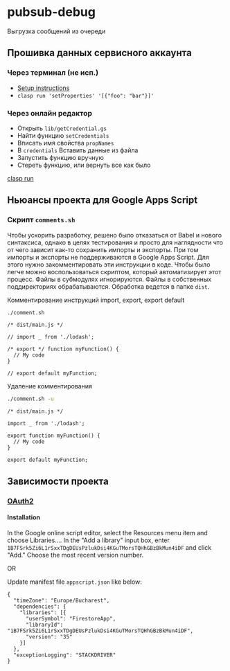 # pubsub-debug

Выгрузка сообщений из очереди

## Прошивка данных сервисного аккаунта

### Через терминал (не исп.)

- [Setup instructions](https://github.com/google/clasp/blob/master/docs/run.md#setup-instructions)
- `clasp run 'setProperties' '[{"foo": "bar"}]'`

### Через онлайн редактор

- Открыть `lib/getCredential.gs`
- Найти функцию `setCredentials`
- Вписать имя свойства `propNames`
- В `credentials` Вставить данные из файла
- Запустить функцию вручную
- Стереть функцию, или вернуть все как было

[clasp run](https://github.com/google/clasp/blob/master/docs/run.md)

## Ньюансы проекта для Google Apps Script

### Скрипт `comments.sh`

Чтобы ускорить разработку, решено было отказаться от Babel и нового
синтаксиса, однако в целях тестирования и просто для наглядности что от чего зависит как-то сохранить импорты и экспорты. При том импорты и экспорты не поддерживаются в Google Apps Script. Для этого нужно закомментировать эти инструкции в коде. Чтобы было легче можно воспользоваться скриптом, который автоматизирует этот процесс. Файлы в субмодулях игнорируются. Файлы в собственных поддиректориях обрабатываются. Обработка ведется в папке `dist`.

Комментирование инструкций import, export, export default

```BASH
./comment.sh
```

```JS
/* dist/main.js */

// import _ from './lodash';

/* export */ function myFunction() {
  // My code
}

// export default myFunction;
```

Удаление комментирования

```BASH
./comment.sh -u
```

```JS
/* dist/main.js */

import _ from './lodash';

export function myFunction() {
  // My code
}

export default myFunction;
```

## Зависимости проекта

### [OAuth2](https://github.com/gsuitedevs/apps-script-oauth2)

#### Installation

In the Google online script editor, select the Resources menu item and choose Libraries.... In the "Add a library" input box, enter `1B7FSrk5Zi6L1rSxxTDgDEUsPzlukDsi4KGuTMorsTQHhGBzBkMun4iDF` and click "Add." Choose the most recent version number.

OR

Update manifest file `appscript.json` like below:

```JS
{
  "timeZone": "Europe/Bucharest",
  "dependencies": {
    "libraries": [{
      "userSymbol": "FirestoreApp",
      "libraryId": "1B7FSrk5Zi6L1rSxxTDgDEUsPzlukDsi4KGuTMorsTQHhGBzBkMun4iDF",
      "version": "35"
    }]
  },
  "exceptionLogging": "STACKDRIVER"
}
```

